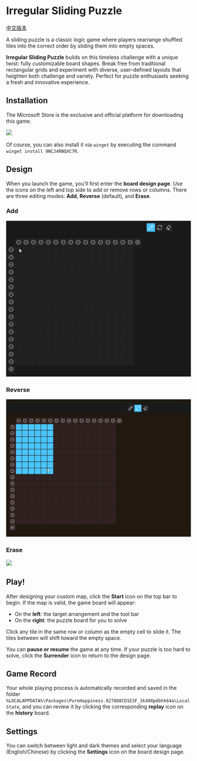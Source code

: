 # Irregular Sliding Puzzle

[中文版本](./README_zh.md)

A sliding puzzle is a classic logic game where players rearrange shuffled tiles into the correct order by sliding them into empty spaces.

**Irregular Sliding Puzzle** builds on this timeless challenge with a unique twist: fully customizable board shapes. Break free from traditional rectangular grids and experiment with diverse, user-defined layouts that heighten both challenge and variety. Perfect for puzzle enthusiasts seeking a fresh and innovative experience.

## Installation

The Microsoft Store is the exclusive and official platform for downloading this game.

[![](https://get.microsoft.com/images/en-us%20light.svg)](https://apps.microsoft.com/detail/9NCJ4RNQXC7R)

Of course, you can also install it via `winget` by executing the command `winget install 9NCJ4RNQXC7R`.

## Design

When you launch the game, you’ll first enter the **board design page**. Use the icons on the left and top side to add or remove rows or columns. There are three editing modes: **Add**, **Reverse** (default), and **Erase**.

### Add

![](Irregular%20Sliding%20Puzzle/Assets/add.gif)

### Reverse

![](Irregular%20Sliding%20Puzzle/Assets/reverse.gif)

### Erase

![](Irregular%20Sliding%20Puzzle/Assets/erase.gif)

## Play!

After designing your custom map, click the **Start** icon on the top bar to begin. If the map is valid, the game board will appear:

- On the **left**: the target arrangement and the tool bar
- On the **right**: the puzzle board for you to solve

Click any tile in the same row or column as the empty cell to slide it. The tiles between will shift toward the empty space.

You can **pause or resume** the game at any time. If your puzzle is too hard to solve, click the **Surrender** icon to return to the design page.

## Game Record

Your whole playing process is automatically recorded and saved in the folder `%LOCALAPPDATA%\Packages\PureHappiness.9278D8CD1E3F_3k498pdbhk64a\LocalState`, and you can review it by clicking the corresponding **replay** icon on the **history** board.

## Settings

You can switch between light and dark themes and select your language (English/Chinese) by clicking the **Settings** icon on the board design page.